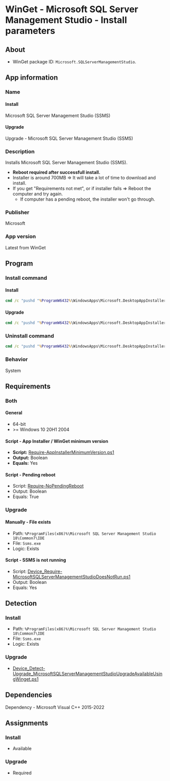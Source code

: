 # WinGet - Microsoft SQL Server Management Studio - Install parameters

## About

* WinGet package ID: `Microsoft.SQLServerManagementStudio`.

## App information

### Name

#### Install

Microsoft SQL Server Management Studio (SSMS)

#### Upgrade

Upgrade - Microsoft SQL Server Management Studio (SSMS)

### Description

Installs Microsoft SQL Server Management Studio (SSMS).

* **Reboot required after successfull install.**
* Installer is around 700MB => It will take a lot of time to download and install.
* If you get "Requirements not met", or if installer fails => Reboot the computer and try again.
  * If computer has a pending reboot, the installer won't go through.

### Publisher

Microsoft

### App version

Latest from WinGet

## Program

### Install command

#### Install

```bat
cmd /c "pushd "%ProgramW6432%\WindowsApps\Microsoft.DesktopAppInstaller_*_x64__8wekyb3d8bbwe" && winget.exe install --exact --id Microsoft.SQLServerManagementStudio --locale en-US --override "/install /quiet /norestart" --source winget --accept-package-agreements --accept-source-agreements"
```

#### Upgrade

```bat
cmd /c "pushd "%ProgramW6432%\WindowsApps\Microsoft.DesktopAppInstaller_*_x64__8wekyb3d8bbwe" && winget.exe upgrade --exact --id Microsoft.SQLServerManagementStudio --override "/install /quiet /norestart" --source winget --accept-package-agreements --accept-source-agreements"
```

### Uninstall command

```bat
cmd /c "pushd "%ProgramW6432%\WindowsApps\Microsoft.DesktopAppInstaller_*_x64__8wekyb3d8bbwe" && winget.exe uninstall --exact --id Microsoft.SQLServerManagementStudio --silent --source winget --accept-source-agreements"
```

### Behavior

System

## Requirements

### Both

#### General

* 64-bit
* \>= Windows 10 20H1 2004

#### Script - App Installer / WinGet minimum version

* **Script:** [Require-AppInstallerMinimumVersion.ps1](./../../Common/Require-AppInstallerMinimumVersion.ps1)
* **Output:** Boolean
* **Equals:** Yes

#### Script - Pending reboot

* Script: [Require-NoPendingReboot](./../../Common/Require-NoPendingReboot.ps1)
* Output: Boolean
* Equals: True

### Upgrade

#### Manually - File exists

* Path: `%ProgramFiles(x86)%\Microsoft SQL Server Management Studio 18\Common7\IDE`
* File: `Ssms.exe`
* Logic: Exists

#### Script - SSMS is not running

* Script: [Device_Require-MicrosoftSQLServerManagementStudioDoesNotRun.ps1](./Device_Require-MicrosoftSQLServerManagementStudioDoesNotRun.ps1)
* Output: Boolean
* Equals: Yes

## Detection

### Install

* Path: `%ProgramFiles(x86)%\Microsoft SQL Server Management Studio 18\Common7\IDE`
* File: `Ssms.exe`
* Logic: Exists

### Upgrade

* [Device_Detect-Upgrade_MicrosoftSQLServerManagementStudioUpgradeAvailableUsingWinget.ps1](./Device_Detect-Upgrade_MicrosoftSQLServerManagementStudioUpgradeAvailableUsingWinget.ps1)

## Dependencies

Dependency - Microsoft Visual C++ 2015-2022

## Assignments

### Install

* Available

### Upgrade

* Required
